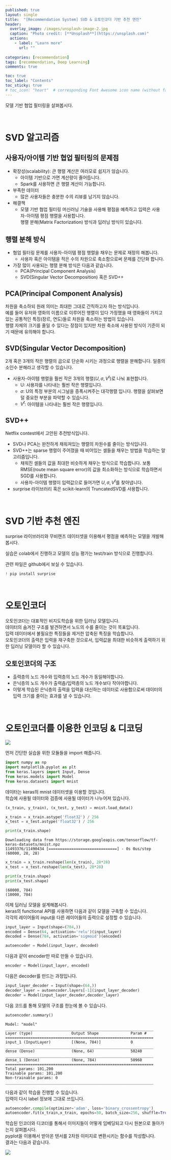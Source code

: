 ```yaml
---
published: true
layout: single
title:  "[Recommendation System] SVD & 오토인코더 기반 추천 엔진"
header:
  overlay_image: /images/unsplash-image-2.jpg
  caption: "Photo credit: [**Unsplash**](https://unsplash.com)"
  actions:
    - label: "Learn more"
      url: ""
         
categories: [recommendation]
tags: [recommendation, Deep Learning]
comments: true

toc: true
toc_label: "Contents"
toc_sticky: true
# toc_icon: "heart"  # corresponding Font Awesome icon name (without fa prefix)
---
```


모델 기반 협업 필터링을 살펴봅시다. 

&nbsp;

# SVD 알고리즘 

## 사용자/아이템 기반 협업 필터링의 문제점 
- 확장성(scalability): 큰 행렬 계산은 여러모로 쉽지가 않습니다. 
    - 아이템 기반으로 가면 계산량이 줄어듭니다. 
    - Spark를 사용하면 큰 행렬 계산이 가능합니다. 
- 부족한 데이터
    - 많은 사용자들은 충분한 수의 리뷰를 남기지 않습니다. 
- 해결책
    - 모델 기반 협업 필터링
        머신러닝 기술을 사용해 평점을 예측하고 입력은 사용자-아이템 평점 행렬을 사용합니다.  
        행렬 분해(Matrix Factorization) 방식과 딥러닝 방식이 있습니다. 

## 행렬 분해 방식
- 협업 필터링 문제를 사용자-아이템 평점 행렬을 채우는 문제로 재정의 해봅니다. 
    - 사용자 혹은 아이템을 적은 수의 차원으로 축소함으로써 문제를 간단화 합니다. 
- 가장 많이 사용되는 행렬 분해 방식은 다음과 같습니다. 
    - PCA(Principal Component Analysis)
    - SVD(Singular Vector Decomposition) 혹은 SVD++ 

## PCA(Principal Component Analysis)
차원을 축소하되 원래 의미는 최대한 그대로 간직하고자 하는 방식입니다.  
예를 들어 유저와 영화의 이름으로 이루어진 행렬이 있다 가정했을 때 영화들이 가지고 있는 공통적인 특징(장르, 연도)들로 차원을 축소하는 방법이 있습니다.  
행렬 자체의 크기를 줄일 수 있다는 장점이 있지만 차원 축소에 사용된 방식이 기준이 되기 때문에 유의해야 합니다. 

## SVD(Singular Vector Decomposition)
2개 혹은 3개의 작은 행렬의 곱으로 단순화 시키는 과정으로 행렬을 분해합니다. 일종의 소인수 분해라고 생각할 수 있습니다.  
- 사용자-아이템 행렬을 훨씬 작은 3개의 행렬($U, \sigma, V^t$)로 나눠 표현합니다. 
    - U: 사용자를 나타내는 훨씬 작은 행렬입니다.
    - $\sigma$: U의 특정 부분의 시그널을 증폭시켜주는 대각행렬 입니다. 행렬을 살펴보면 덜 중요한 부분을 파악할 수 있습니다.
    - $V^t$: 아이템을 나타내는 훨씬 작은 행렬입니다.

## SVD++
Netflix contest에서 고안된 추천방식입니다. 
- SVD나 PCA는 완전하게 채워져있는 행렬의 차원수를 줄이는 방식입니다. 
- SVD++는 sparse 행렬이 주어졌을 때 비어있는 셀들을 채우는 방법을 학습하는 알고리즘입니다. 
    - 채워진 셀들의 값을 최대한 비슷하게 채우는 방식으로 학습합니다. 보통 RMSE(route mean square error)의 값을 최소화하는 방식으로 학습하면서 SGD를 사용합니다. 
    - 사용자-아이템 행렬이 입력값으로 들어가면 $U, \sigma, V^t$를 찾아냅니다. 
- surprise 라이브러리 혹은 scikit-learn의 TruncatedSVD를 사용합니다. 

&nbsp;

# SVD 기반 추천 엔진
surprise 라이브러리와 무비렌즈 데이터셋을 이용해서 평점을 예측하는 모델을 개발해봅시다. 

실습은 colab에서 진행하고 모델의 성능 평가는 test/train 방식으로 진행합니다. 

관련 파일은 github에서 보실 수 있습니다.  

```py
! pip install surprise
```

&nbsp;

# 오토인코더

오토인코더는 대표적인 비지도학습을 위한 딥러닝 모델입니다.  
데이터의 숨겨진 구조를 발견하면서 노드의 수를 줄이는 것이 목표입니다.  
입력 데이터에서 불필요한 특징들을 제거한 압축된 특징을 학습합니다.  
오토인코더의 출력은 입력을 재구축한 것으로서, 입력값을 최대한 비슷하게 출력하기 위한 딥러닝 모델이라 할 수 있습니다.  

## 오토인코더의 구조
- 출력층의 노드 개수와 입력층의 노드 개수가 동일해야합니다.
- 은닉층의 노드 개수가 출력츰/입력층의 노드 개수보다 작아야합니다.
- 이렇게 학습된 은닉층의 출력을 입력을 대신하는 데이터로 사용함으로써 데이터의 입력 크기를 줄이는 효과를 낼 수 있습니다.  

&nbsp;

# 오토인코더를 이용한 인코딩 & 디코딩

![](/images/2021-04/90/1.png)

먼저 간단한 실습을 위한 모듈들을 import 해줍니다. 

```py
import numpy as np
import matplotlib.pyplot as plt
from keras.layers import Input, Dense
from keras.models import Model
from keras.datasets import mnist
```

데이터는 keras의 mnist 데이터셋을 이용할 것입니다.  
학습에 사용될 데이터와 검증에 사용될 데이터가 나누어져 있습니다.  

```py
(x_train, y_train), (x_test, y_test) = mnist.load_data()

x_train = x_train.astype('float32') / 256
x_test = x_test.astype('float32') / 256

print(x_train.shape)
```
```
Downloading data from https://storage.googleapis.com/tensorflow/tf-keras-datasets/mnist.npz
11493376/11490434 [==============================] - 0s 0us/step
(60000, 28, 28)
```

```py
x_train = x_train.reshape(len(x_train), 28*28)
x_test = x_test.reshape(len(x_test), 28*28)

print(x_train.shape)
print(x_test.shape)
```
```
(60000, 784)
(10000, 784)
```

이제 딥러닝 모델을 설계해봅시다.  
keras의 functional API를 사용하면 다음과 같이 모델을 구축할 수 있습니다.  
각각의 레이어들의 input을 다른 레이어들의 출력으로 설정할 수 있습니다.
```py
input_layer = Input(shape=(784,))
encoded = Dense(64, activation='relu')(input_layer)
decoded = Dense(784, activation='sigmoid')(encoded)
```

```py
autoencoder = Model(input_layer, decoded)
```

다음과 같이 encoder만 따로 만들 수 있습니다.  
```py
encoder = Model(input_layer, encoded)
```

다음은 decoder를 만드는 과정입니다. 
```py
input_layer_decoder = Input(shape=(64,))
decoder_layer = autoencoder.layers[-1](input_layer_decoder)
decoder = Model(input_layer_decoder,decoder_layer)
```

다음 코드를 통해 모델의 구조를 한눈에 볼 수 있습니다.  
```py
autoencoder.summary()
```
```
Model: "model"
_________________________________________________________________
Layer (type)                 Output Shape              Param #   
=================================================================
input_1 (InputLayer)         [(None, 784)]             0         
_________________________________________________________________
dense (Dense)                (None, 64)                50240     
_________________________________________________________________
dense_1 (Dense)              (None, 784)               50960     
=================================================================
Total params: 101,200
Trainable params: 101,200
Non-trainable params: 0
_________________________________________________________________
```
다음과 같이 학습을 진행할 수 있습니다.  
입력이 다시 label 정보에 그대로 쓰입니다.  
```py
autoencoder.compile(optimizer='adam', loss='binary_crossentropy')
autoencoder.fit(x_train,x_train, epochs=50, batch_size=256, shuffle=True, validation_data=(x_test,x_test))
```

학습된 인코더와 디코더를 통해서 이미지들이 어떻게 임베딩되고 다시 원본으로 돌아가는지 살펴봅시다.  
pyplot을 이용해서 받아온 텐서를 2차원 이미지로 변환시키는 함수를 작성합니다.  
결과는 다음과 같습니다.  

![](/images/2021-04/90/2.png)